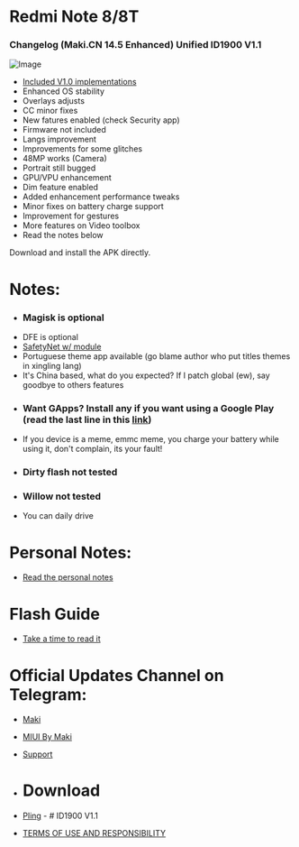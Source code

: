 
# Redmi Note 8/8T
### Changelog (Maki.CN 14.5 Enhanced) Unified ID1900 V1.1
 
![Image](https://telegra.ph/file/10a1da65028df9f97bc78.png)

 
- [Included V1.0 implementations](https://telegra.ph/MakiCN-145-Enhanced-08-31)
- Enhanced OS stability
- Overlays adjusts
- CC minor fixes
- New fatures enabled (check Security app)
- Firmware not included
- Langs improvement
- Improvements for some glitches
- 48MP works (Camera)
- Portrait still bugged
- GPU/VPU enhancement
- Dim feature enabled
- Added enhancement performance tweaks
- Minor fixes on battery charge support
- Improvement for gestures
- More features on Video toolbox
- Read the notes below

Download and install the APK directly. 
 
# Notes:

- ### Magisk is optional
- DFE is optional
- [SafetyNet w/ module](https://www.pling.com/p/1983103)
- Portuguese theme app available (go blame author who put titles themes in xingling lang)
- It's China based, what do you expected? If I patch global (ew), say goodbye to others features
- ### Want GApps? Install any if you want using a Google Play (read the last line in this [link](https://github.com/MIUIByMaki/RN8/blob/main/disclaimer.md))
- If you device is a meme, emmc meme, you charge your battery while using it, don't complain, its your fault!
- ### Dirty flash not tested
- ### Willow not tested
- You can daily drive

# Personal Notes:

- [Read the personal notes](https://github.com/MIUIByMaki/RN8/blob/main/disclaimer.md#personal-notes)

# Flash Guide
- [Take a time to read it](https://github.com/MIUIByMaki/RN8/blob/main/flashguide.md#flash-guide)

# Official Updates Channel on Telegram:
- [Maki](https://t.me/iamakima)
- [MIUI By Maki](https://t.me/MIUIByMaki)
- [Support](https://github.com/MIUIByMaki/Support/tree/main)

- # Download
- [Pling](https://www.pling.com/p/1956242) - # ID1900 V1.1
- [TERMS OF USE AND RESPONSIBILITY](https://github.com/MIUIByMaki/RN8/blob/main/terms.md)



